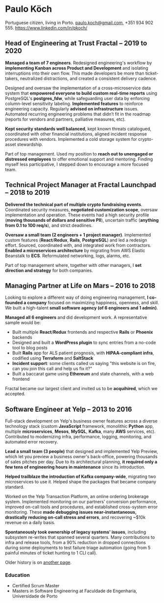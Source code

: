 # Paulo Köch
Portuguese citizen, living in Porto. paulo.koch@gmail.com, +351 934 902 555. <https://www.linkedin.com/in/pkoch/>

## Head of Engineering at Trust Fractal – 2019 to 2020
**Managed a team of 7 engineers**. Redesigned engineering's workflow by **implementing Kanban across Product and Development** and isolating interruptions into their own flow. This made developers be more than ticket-takers, neutralized distractions, and created a consistent delivery cadence.

Designed and oversaw the implementation of a cross-microservice data system that **empowered everyone to build custom real-time reports** using PostgreSQL's **postgres_fdw**, while safeguarding user data by enforcing column-level sensitivity labeling. **Implemented features** to reinforce engineering capacity. Regularly **advised on infrastructure** issues. Automated recurring engineering problems that didn’t fit in the roadmap (reports for vendors and partners, palliative measures, etc).

**Kept security standards well balanced**, kept known threats catalogued, coordinated with other financial institutions, aligned incident response procedures with vendors. Implemented a cold storage system for crypto-asset stewardship.

Part of top management. Used my position to **reach out to unengaged or distressed employees** to offer emotional support and mentoring. Finding myself less participative, I stepped down to encourage a more focused team.

## Technical Project Manager at Fractal Launchpad – 2018 to 2019
**Delivered the technical part of multiple crypto fundraising events**. Coordinated security measures, **negotiated customization scope**, oversaw implementation and operation. These events had a high security profile (**moving thousands of dollars and sensitive PII**), uncertain traffic (**anything from 0.1 to 100 req/s**), and strict deadlines.

**Oversaw a small team (2 engineers + 1 project manager)**. Implemented custom features (**React**/**Redux**, **Rails**, **PostgreSQL**) and led a redesign effort. Sourced, coordinated with, and integrated work from contractors. **Enabled a microservices architecture** by migrating from AWS Elastic Beanstalk to **ECS**. Reformulated networking, logs, alarms, etc.

Part of top management where, together with other managers, I **set direction and strategy** for both companies.

## Managing Partner at Life on Mars – 2016 to 2018
Looking to explore a different way of doing engineering management, **I co-founded a company** focused on maximizing happiness, openness, and skill. We built a high-talent **small software agency (of 6 engineers and 1 admin)**.

**Managed all 6 engineers** and did development work. A representative sample would be:
* Built multiple **React**/**Redux** frontends and respective **Rails** or **Phoenix** backends
* Designed and built a **WordPress plugin** to sync entries from a no-code tool to blog posts
* Built **Rails** app for ALS patient prognosis, with **HIPAA-compliant infra**, codified using **Terraform** and **SaltStack**
* **Incident support**: some clients called us saying "this website is on fire, can you join this call and help us fix it?"
* Built a baccarat game using **Ethereum** and state channels, with a web frontend

Fractal became our largest client and invited us to be **acquihired**, which we accepted.

## Software Engineer at Yelp – 2013 to 2016
Full-stack development on Yelp's business owner features across a diverse technology stack (custom **JavaScript** framework, monolithic **Python** app, multiple **microservices**, **Mesos**, **MySQL**, **Kafka**, many **AWS** services, etc). Contributed to modernizing infra, performance, logging, monitoring, and automated error recovery.

**Lead a small team (3 people)** that designed and implemented Yelp Preview, which let you preview a business owner's back-office, powering thousands of sales pitches per day. Due to its architectural planning, **it required only a few tens of engineering hours in maintenance** since its introduction.

**Helped trailblaze the introduction of Kafka company-wide**, migrating two microservices to use it. Helped shape the packages that became company standard.

Worked on the Yelp Transaction Platform, an online ordering brokerage system. Implemented monitoring on our partners' conversion performance, improved on-call tools and procedures, and established cross-system error monitoring. These **made debugging issues near-instantaneous, drastically reducing on-call stress and errors**, and recovering ~$10k revenue on a daily basis.

**Spontaneously took ownership of legacy systems' issues**, including subsystem re-writes that spanned several quarters. Many contributions to infra and release tools, from a 90% reduction in dropped connections during some deployments to test failure triage automation (going from 5 painful minutes of ticket hunting to 1 CLI call).

Older history is on [another page](older_history.md).

### Education
* Certified Scrum Master
* Masters in Software Engineering at Faculdade de Engenharia, Universidade de Porto
